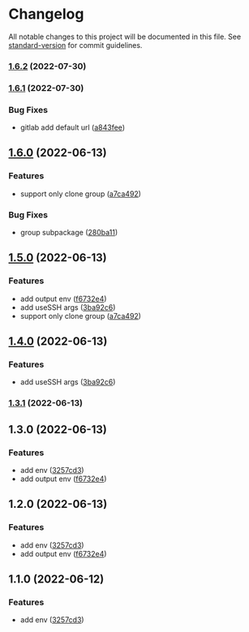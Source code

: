# Changelog

All notable changes to this project will be documented in this file. See [standard-version](https://github.com/conventional-changelog/standard-version) for commit guidelines.

### [1.6.2](https://github.com/fupengl/git-batch-cloner/compare/v1.6.1...v1.6.2) (2022-07-30)

### [1.6.1](https://github.com/fupengl/git-batch-clone/compare/v1.6.0...v1.6.1) (2022-07-30)


### Bug Fixes

* gitlab add default url ([a843fee](https://github.com/fupengl/git-batch-clone/commit/a843fee05ebc0df950c2c69153f102ae306fb96b))

## [1.6.0](https://github.com/fupengl/git-batch-clone/compare/v1.4.0...v1.6.0) (2022-06-13)


### Features

* support only clone group ([a7ca492](https://github.com/fupengl/git-batch-clone/commit/a7ca4926d7ac8190aa7873dd1893412f29d267fe))


### Bug Fixes

* group subpackage ([280ba11](https://github.com/fupengl/git-batch-clone/commit/280ba11d2c419e0926ec7d242381845e3c8d47de))

## [1.5.0](https://github.com/fupengl/git-batch-clone/compare/v1.1.0...v1.5.0) (2022-06-13)


### Features

* add output env ([f6732e4](https://github.com/fupengl/git-batch-clone/commit/f6732e42121ab495c7f0680dcf75f4c5a2b7aa5a))
* add useSSH args ([3ba92c6](https://github.com/fupengl/git-batch-clone/commit/3ba92c69638dd41aec05a776dc661059a3d7b846))
* support only clone group ([a7ca492](https://github.com/fupengl/git-batch-clone/commit/a7ca4926d7ac8190aa7873dd1893412f29d267fe))

## [1.4.0](https://github.com/fupengl/git-batch-clone/compare/v1.3.1...v1.4.0) (2022-06-13)


### Features

* add useSSH args ([3ba92c6](https://github.com/fupengl/git-batch-clone/commit/3ba92c69638dd41aec05a776dc661059a3d7b846))

### [1.3.1](https://github.com/fupengl/git-batch-clone/compare/v1.3.0...v1.3.1) (2022-06-13)

## 1.3.0 (2022-06-13)


### Features

* add env ([3257cd3](https://github.com/fupengl/git-batch-clone/commit/3257cd39bb7889e6b122e3877d0a7efcc1fee31c))
* add output env ([f6732e4](https://github.com/fupengl/git-batch-clone/commit/f6732e42121ab495c7f0680dcf75f4c5a2b7aa5a))

## 1.2.0 (2022-06-13)


### Features

* add env ([3257cd3](https://github.com/fupengl/git-batch-clone/commit/3257cd39bb7889e6b122e3877d0a7efcc1fee31c))
* add output env ([f6732e4](https://github.com/fupengl/git-batch-clone/commit/f6732e42121ab495c7f0680dcf75f4c5a2b7aa5a))

## 1.1.0 (2022-06-12)


### Features

* add env ([3257cd3](https://github.com/fupengl/git-batch-clone/commit/3257cd39bb7889e6b122e3877d0a7efcc1fee31c))
